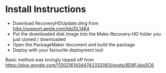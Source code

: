 Install Instructions
====================

* Download RecoveryHDUpdate.dmg from http://support.apple.com/kb/DL1464
* Put the downloaded disk image into the Make-Recovery-HD folder you just cloned / downloaded
* Open the PackageMaker document and build the package
* Deploy with your favourite deployment tool

Basic method was lovingly ripped off from https://plus.google.com/113021614344742332063/posts/8D8FJjps5C6